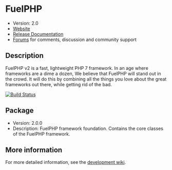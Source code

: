 # FuelPHP

* Version: 2.0
* [Website](http://fuelphp.org/)
* [Release Documentation](http://docs.fuelphp.org)
* [Forums](http://fuelphp.com/forums) for comments, discussion and community support

## Description

FuelPHP v2 is a fast, lightweight PHP 7 framework. In an age where frameworks are a dime a dozen, We believe that FuelPHP will stand out in the crowd.  It will do this by combining all the things you love about the great frameworks out there, while getting rid of the bad.

[![Build Status](https://travis-ci.org/fuelphp/foundation.png?branch=master)](https://travis-ci.org/fuelphp/foundation)

## Package

* Version: 2.0.0
* Description: FuelPHP framework foundation. Contains the core classes of the FuelPHP framework.

## More information

For more detailed information, see the [development wiki](https://github.com/fuelphp/fuelphp/wiki).
